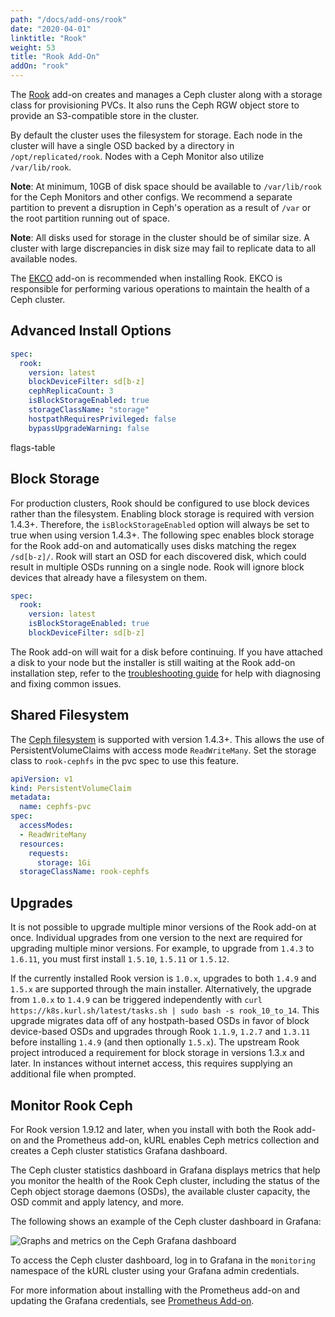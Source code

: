 ```yaml
---
path: "/docs/add-ons/rook"
date: "2020-04-01"
linktitle: "Rook"
weight: 53
title: "Rook Add-On"
addOn: "rook"
---
```


The [Rook](https://rook.io/) add-on creates and manages a Ceph cluster along with a storage class for provisioning PVCs.
It also runs the Ceph RGW object store to provide an S3-compatible store in the cluster.

By default the cluster uses the filesystem for storage. Each node in the cluster will have a single OSD backed by a directory in `/opt/replicated/rook`. Nodes with a Ceph Monitor also utilize `/var/lib/rook`.

**Note**: At minimum, 10GB of disk space should be available to `/var/lib/rook` for the Ceph Monitors and other configs. We recommend a separate partition to prevent a disruption in Ceph's operation as a result of `/var` or the root partition running out of space.

**Note**: All disks used for storage in the cluster should be of similar size. A cluster with large discrepancies in disk size may fail to replicate data to all available nodes.

The [EKCO](/docs/add-ons/ekco) add-on is recommended when installing Rook. EKCO is responsible for performing various operations to maintain the health of a Ceph cluster.

## Advanced Install Options

```yaml
spec:
  rook:
    version: latest
    blockDeviceFilter: sd[b-z]
    cephReplicaCount: 3
    isBlockStorageEnabled: true
    storageClassName: "storage"
    hostpathRequiresPrivileged: false
    bypassUpgradeWarning: false
```

flags-table

## Block Storage

For production clusters, Rook should be configured to use block devices rather than the filesystem.
Enabling block storage is required with version 1.4.3+. Therefore, the `isBlockStorageEnabled` option will always be set to true when using version 1.4.3+.
The following spec enables block storage for the Rook add-on and automatically uses disks matching the regex `/sd[b-z]/`.
Rook will start an OSD for each discovered disk, which could result in multiple OSDs running on a single node.
Rook will ignore block devices that already have a filesystem on them.

```yaml
spec:
  rook:
    version: latest
    isBlockStorageEnabled: true
    blockDeviceFilter: sd[b-z]
```

The Rook add-on will wait for a disk before continuing.
If you have attached a disk to your node but the installer is still waiting at the Rook add-on installation step, refer to the [troubleshooting guide](https://rook.io/docs/rook/v1.0/ceph-common-issues.html#osd-pods-are-not-created-on-my-devices) for help with diagnosing and fixing common issues.

## Shared Filesystem

The [Ceph filesystem](https://rook.io/docs/rook/v1.4/ceph-filesystem.html) is supported with version 1.4.3+.
This allows the use of PersistentVolumeClaims with access mode `ReadWriteMany`.
Set the storage class to `rook-cephfs` in the pvc spec to use this feature.

```yaml
apiVersion: v1
kind: PersistentVolumeClaim
metadata:
  name: cephfs-pvc
spec:
  accessModes:
  - ReadWriteMany
  resources:
    requests:
      storage: 1Gi
  storageClassName: rook-cephfs
```

## Upgrades

It is not possible to upgrade multiple minor versions of the Rook add-on at once.
Individual upgrades from one version to the next are required for upgrading multiple minor versions.
For example, to upgrade from `1.4.3` to `1.6.11`, you must first install `1.5.10`, `1.5.11` or `1.5.12`.

If the currently installed Rook version is `1.0.x`, upgrades to both `1.4.9` and `1.5.x` are supported through the main installer.
Alternatively, the upgrade from `1.0.x` to `1.4.9` can be triggered independently with `curl https://k8s.kurl.sh/latest/tasks.sh | sudo bash -s rook_10_to_14`.
This upgrade migrates data off of any hostpath-based OSDs in favor of block device-based OSDs and upgrades through Rook `1.1.9`, `1.2.7` and `1.3.11` before installing `1.4.9` (and then optionally `1.5.x`).
The upstream Rook project introduced a requirement for block storage in versions 1.3.x and later.
In instances without internet access, this requires supplying an additional file when prompted.

## Monitor Rook Ceph

For Rook version 1.9.12 and later, when you install with both the Rook add-on and the Prometheus add-on, kURL enables Ceph metrics collection and creates a Ceph cluster statistics Grafana dashboard.

The Ceph cluster statistics dashboard in Grafana displays metrics that help you monitor the health of the Rook Ceph cluster, including the status of the Ceph object storage daemons (OSDs), the available cluster capacity, the OSD commit and apply latency, and more.

The following shows an example of the Ceph cluster dashboard in Grafana:

![Graphs and metrics on the Ceph Grafana dashboard](/ceph-grafana-dashboard.png)

To access the Ceph cluster dashboard, log in to Grafana in the `monitoring` namespace of the kURL cluster using your Grafana admin credentials.

For more information about installing with the Prometheus add-on and updating the Grafana credentials, see [Prometheus Add-on](/docs/add-ons/prometheus).
